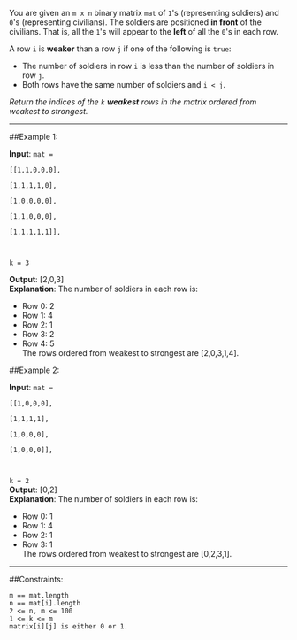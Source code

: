 You are given an `m x n` binary matrix `mat` of `1`'s
(representing soldiers) and `0`'s (representing civilians). 
The soldiers are positioned **in front** of the civilians. 
That is, all the `1`'s will appear to the **left** of all the `0`'s in each row.

A row `i` is **weaker** than a row `j` if one of the following is `true`:

* The number of soldiers in row `i` is less than the number of soldiers in row `j`.
* Both rows have the same number of soldiers and `i < j`.

_Return the indices of the `k` **weakest** rows in the matrix ordered from weakest to strongest._

____________________________

##Example 1:

**Input**: <code>mat =  
[[1,1,0,0,0],  
[1,1,1,1,0],  
[1,0,0,0,0],  
[1,1,0,0,0],  
[1,1,1,1,1]],  

k = 3  
</code>
**Output**: [2,0,3]  
**Explanation**:
The number of soldiers in each row is:
- Row 0: 2
- Row 1: 4
- Row 2: 1
- Row 3: 2
- Row 4: 5  
  The rows ordered from weakest to strongest are [2,0,3,1,4].

##Example 2:

**Input**: <code>mat =  
[[1,0,0,0],  
[1,1,1,1],  
[1,0,0,0],  
[1,0,0,0]],  

k = 2</code>  
**Output**: [0,2]  
**Explanation**:
The number of soldiers in each row is:
- Row 0: 1
- Row 1: 4
- Row 2: 1
- Row 3: 1  
  The rows ordered from weakest to strongest are [0,2,3,1].
--------------------
##Constraints:

    m == mat.length
    n == mat[i].length
    2 <= n, m <= 100
    1 <= k <= m
    matrix[i][j] is either 0 or 1.
